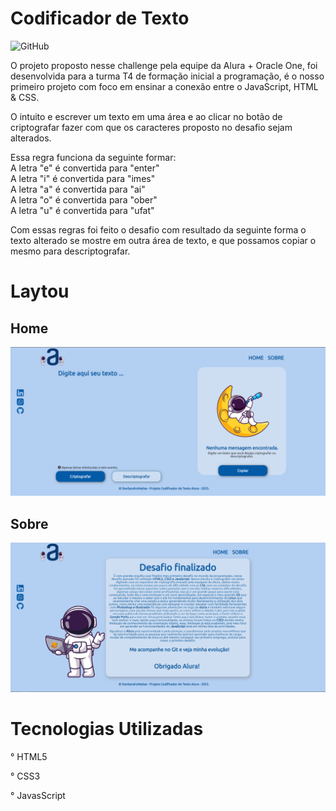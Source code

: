  # Codificador de Texto
 
![GitHub](https://img.shields.io/github/license/sandromatiass/codificadordetexto)

O projeto proposto nesse challenge pela equipe da Alura + Oracle One, foi desenvolvida para a turma T4 de formação inicial a programação, é o nosso primeiro projeto 
com foco em ensinar a conexão entre o JavaScript, HTML & CSS.

O intuito e escrever um texto em uma área e ao clicar no botão de criptografar fazer com que os caracteres proposto no desafio sejam alterados.

Essa regra funciona da seguinte formar:         
A letra "e" é convertida para "enter"         
A letra "i" é convertida para "imes"      
A letra "a" é convertida para "ai"        
A letra "o" é convertida para "ober"        
A letra "u" é convertida para "ufat"

Com essas regras foi feito o desafio com resultado da seguinte forma o texto alterado se mostre em outra área de texto, e que possamos copiar o mesmo para descriptografar.

# Laytou

## Home
![Home](https://github.com/sandromatiass/codificadordetexto/blob/074f647de94bf2c50c2cc3a4191181b98436ff56/assets/principal.png)

## Sobre
![Home](https://github.com/sandromatiass/codificadordetexto/blob/074f647de94bf2c50c2cc3a4191181b98436ff56/assets/sobre.png)

# Tecnologias Utilizadas

° HTML5

° CSS3

° JavasScript
